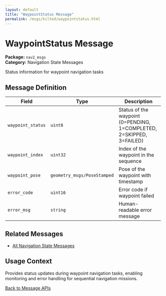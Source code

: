 ```yaml
---
layout: default
title: "WaypointStatus Message"
permalink: /msgs/kilted/waypointstatus.html
---
```


# WaypointStatus Message

**Package:** `nav2_msgs`  
**Category:** Navigation State Messages

Status information for waypoint navigation tasks

## Message Definition

| Field | Type | Description |
|-------|------|-------------|
| `waypoint_status` | `uint8` | Status of the waypoint (0=PENDING, 1=COMPLETED, 2=SKIPPED, 3=FAILED) |
| `waypoint_index` | `uint32` | Index of the waypoint in the sequence |
| `waypoint_pose` | `geometry_msgs/PoseStamped` | Pose of the waypoint with timestamp |
| `error_code` | `uint16` | Error code if waypoint failed |
| `error_msg` | `string` | Human-readable error message |

## Related Messages

- [All Navigation State Messages](/msgs/kilted/index.html#navigation-state-messages)

## Usage Context

Provides status updates during waypoint navigation tasks, enabling monitoring and error handling for sequential navigation missions.

[Back to Message APIs](/msgs/kilted/)
